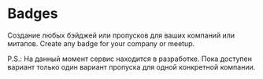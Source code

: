# Badges
Создание любых бэйджей или пропусков для ваших компаний или митапов.
Create any badge for your company or meetup.

P.S.: На данный момент сервис находится в разработке. Пока доступен вариант только один вариант пропуска для одной конкретной компании.

